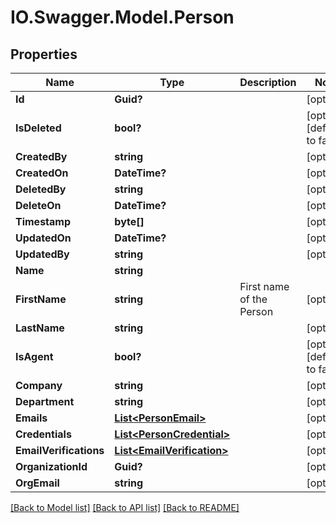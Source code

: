 # IO.Swagger.Model.Person
## Properties

Name | Type | Description | Notes
------------ | ------------- | ------------- | -------------
**Id** | **Guid?** |  | [optional] 
**IsDeleted** | **bool?** |  | [optional] [default to false]
**CreatedBy** | **string** |  | [optional] 
**CreatedOn** | **DateTime?** |  | [optional] 
**DeletedBy** | **string** |  | [optional] 
**DeleteOn** | **DateTime?** |  | [optional] 
**Timestamp** | **byte[]** |  | [optional] 
**UpdatedOn** | **DateTime?** |  | [optional] 
**UpdatedBy** | **string** |  | [optional] 
**Name** | **string** |  | 
**FirstName** | **string** | First name of the Person | [optional] 
**LastName** | **string** |  | [optional] 
**IsAgent** | **bool?** |  | [optional] [default to false]
**Company** | **string** |  | [optional] 
**Department** | **string** |  | [optional] 
**Emails** | [**List&lt;PersonEmail&gt;**](PersonEmail.md) |  | [optional] 
**Credentials** | [**List&lt;PersonCredential&gt;**](PersonCredential.md) |  | [optional] 
**EmailVerifications** | [**List&lt;EmailVerification&gt;**](EmailVerification.md) |  | [optional] 
**OrganizationId** | **Guid?** |  | [optional] 
**OrgEmail** | **string** |  | [optional] 

[[Back to Model list]](../README.md#documentation-for-models) [[Back to API list]](../README.md#documentation-for-api-endpoints) [[Back to README]](../README.md)


